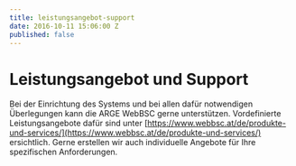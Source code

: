 ```yaml
---
title: leistungsangebot-support
date: 2016-10-11 15:06:00 Z
published: false
---
```


# Leistungsangebot und Support

Bei der Einrichtung des Systems und bei allen dafür notwendigen Überlegungen kann die ARGE WebBSC gerne unterstützen. Vordefinierte Leistungsangebote dafür sind unter [https://www.webbsc.at/de/produkte-und-services/](https://www.webbsc.at/de/produkte-und-services/) ersichtlich. Gerne erstellen wir auch individuelle Angebote für Ihre spezifischen Anforderungen.
